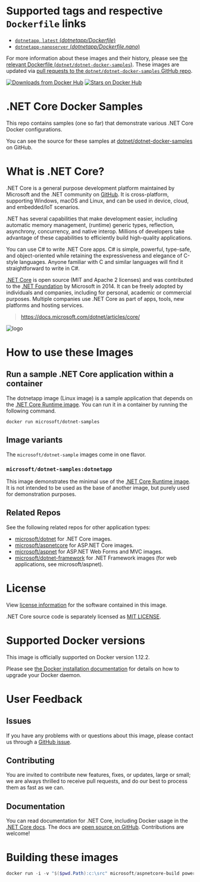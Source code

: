 # Supported tags and respective `Dockerfile` links

- [`dotnetapp`, `latest` (*dotnetapp/Dockerfile*)](https://github.com/dotnet/dotnet-docker-samples/blob/dockerhub/dotnetapp/Dockerfile)
- [`dotnetapp-nanoserver` (*dotnetapp/Dockerfile.nano*)](https://github.com/dotnet/dotnet-docker-samples/blob/dockerhub/dotnetapp/Dockerfile.nano)

For more information about these images and their history, please see [the relevant Dockerfile (`dotnet/dotnet-docker-samples`)](https://github.com/dotnet/dotnet-docker-samples/search?utf8=%E2%9C%93&q=FROM&type=Code). These images are updated via [pull requests to the `dotnet/dotnet-docker-samples` GitHub repo](https://github.com/dotnet/dotnet-docker-samples/pulls?utf8=%E2%9C%93&q=).

[![Downloads from Docker Hub](https://img.shields.io/docker/pulls/microsoft/dotnet-samples.svg)](https://hub.docker.com/r/microsoft/dotnet-samples)
[![Stars on Docker Hub](https://img.shields.io/docker/stars/microsoft/dotnet-samples.svg)](https://hub.docker.com/r/microsoft/dotnet-samples)

# .NET Core Docker Samples

This repo contains samples (one so far) that demonstrate various .NET Core Docker configurations.

You can see the source for these samples at [dotnet/dotnet-docker-samples](https://github.com/dotnet/dotnet-docker-samples/tree/dockerhub) on GitHub.

# What is .NET Core?

.NET Core is a general purpose development platform maintained by Microsoft and the .NET community on [GitHub](https://github.com/dotnet/core). It is cross-platform, supporting Windows, macOS and Linux, and can be used in device, cloud, and embedded/IoT scenarios. 

.NET has several capabilities that make development easier, including automatic memory management, (runtime) generic types, reflection, asynchrony, concurrency, and native interop. Millions of developers take advantage of these capabilities to efficiently build high-quality applications.

You can use C# to write .NET Core apps. C# is simple, powerful, type-safe, and object-oriented while retaining the expressiveness and elegance of C-style languages. Anyone familiar with C and similar languages will find it straightforward to write in C#.

[.NET Core](https://github.com/dotnet/core) is open source (MIT and Apache 2 licenses) and was contributed to the [.NET Foundation](http://dotnetfoundation.org) by Microsoft in 2014. It can be freely adopted by individuals and companies, including for personal, academic or commercial purposes. Multiple companies use .NET Core as part of apps, tools, new platforms and hosting services.

> https://docs.microsoft.com/dotnet/articles/core/

![logo](https://avatars0.githubusercontent.com/u/9141961?v=3&amp;s=100)

# How to use these Images

## Run a sample .NET Core application within a container

The dotnetapp image (Linux image) is a sample application that depends on the [.NET Core Runtime image](https://hub.docker.com/r/microsoft/dotnet). You can run it in a container by running the following command.

```console
docker run microsoft/dotnet-samples
```

## Image variants

The `microsoft/dotnet-sample` images come in one flavor.

### `microsoft/dotnet-samples:dotnetapp`

This image demonstrates the minimal use of the [.NET Core Runtime image](https://hub.docker.com/r/microsoft/dotnet). It is not intended to be used as the base of another image, but purely used for demonstration purposes.

## Related Repos

See the following related repos for other application types:

- [microsoft/dotnet](https://hub.docker.com/r/microsoft/dotnet/) for .NET Core images.
- [microsoft/aspnetcore](https://hub.docker.com/r/microsoft/aspnetcore/) for ASP.NET Core images.
- [microsoft/aspnet](https://hub.docker.com/r/microsoft/aspnet/) for ASP.NET Web Forms and MVC images.
- [microsoft/dotnet-framework](https://hub.docker.com/r/microsoft/dotnet-framework/) for .NET Framework images (for web applications, see microsoft/aspnet).

# License

View [license information](https://www.microsoft.com/net/dotnet_library_license.htm) for the software contained in this image. 

.NET Core source code is separately licensed as [MIT LICENSE](https://github.com/dotnet/core/blob/master/LICENSE).

# Supported Docker versions

This image is officially supported on Docker version 1.12.2.

Please see [the Docker installation documentation](https://docs.docker.com/installation/) for details on how to upgrade your Docker daemon.

# User Feedback

## Issues

If you have any problems with or questions about this image, please contact us through a [GitHub issue](https://github.com/dotnet/dotnet-docker-samples/issues).

## Contributing

You are invited to contribute new features, fixes, or updates, large or small; we are always thrilled to receive pull requests, and do our best to process them as fast as we can.

## Documentation

You can read documentation for .NET Core, including Docker usage in the [.NET Core docs](https://docs.microsoft.com/dotnet/articles/core/). The docs are [open source on GitHub](https://github.com/dotnet/core-docs). Contributions are welcome!


# Building these images



```powershell
docker run -i -v "$($pwd.Path):c:\src" microsoft/aspnetcore-build powershell.exe "cd \src ; dotnet restore ; dotnet publish -o out"
```